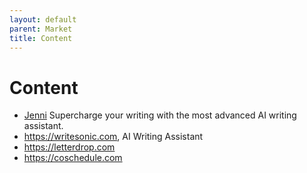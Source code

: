 ```yaml
---
layout: default
parent: Market
title: Content
---
```


# Content

- [Jenni](https://jenni.ai) Supercharge your writing with the most advanced AI writing assistant.
- https://writesonic.com, AI Writing Assistant
- https://letterdrop.com
- https://coschedule.com